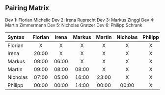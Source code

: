 ## Pairing Matrix
Dev 1: Florian Michelic
Dev 2: Irena Ruprecht
Dev 3: Markus Zinggl
Dev 4: Martin Zimmermann
Dev 5: Nicholas Gratzer
Dev 6: Philipp Schrank
    


| Syntax      | Florian     | Irena   	  | Markus   	| Martin      | Nicholas    | Philipp   	
| :---        |    :----:   |    :----:   |    :----:   |    :----:   |    :----:   |    :----:   |
| Florian     | X           | X           | X           | X           | X           | X           |
| Irena       | 20:00       | X           | X           | X           | X           | X           |
| Markus      | 08:00       | 06:00       | X           | X           | X           | X           |
| Martin      | 09:00       | 08:00       | 08:00       | X           | X           | X           |
| Nicholas    | 07:00       | 05:00       | 16:00       | 23:00       | X           | X           | 
| Philipp     | 00:00       | 00:00       | 14:00       | 00:00       | 00:00       | X           |


